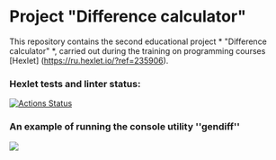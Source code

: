 # Project "Difference calculator"

This repository contains the second educational project * "Difference calculator" *, carried out during the training on programming courses [Hexlet] (https://ru.hexlet.io/?ref=235906).

### Hexlet tests and linter status:
[![Actions Status](https://github.com/drobnov/frontend-project-lvl2/workflows/hexlet-check/badge.svg)](https://github.com/drobnov/frontend-project-lvl2/actions)   

### An example of running the console utility ''gendiff''
<a href="https://asciinema.org/a/81SP8fazqv6we3F4o52wT7SCQ" target="_blank"><img src="https://asciinema.org/a/81SP8fazqv6we3F4o52wT7SCQ.svg" /></a>